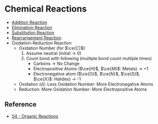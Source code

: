 # Chemical Reactions

* [Addition Reaction](Classification%20of%20Organic%20Reaction/Addition%20Reaction.md)
* [Elimination Reaction](Classification%20of%20Organic%20Reaction/Elimination%20Reaction.md)
* [Substitution Reaction](Classification%20of%20Organic%20Reaction/Substitution%20Reaction.md)
* [Rearrangement Reaction](Classification%20of%20Organic%20Reaction/Rearrangement%20Reaction.md)
* Oxidation-Reduction Reaction
  * Oxidation Number (for $\ce{C}$)
    1. Assume neutral (initial → 0)
    1. Count bond with following (multiple bond count multiple times)
       * Carbons → No Change
       * Electropositive Atoms ($\ce{H}$, $\ce{M}$: Metals) → +1
       * Electronegative atom ($\ce{O}$, $\ce{N}$, $\ce{S}$, $\ce{X}$: Halides) → -1
  * Oxidation ($\hat{o}$): Less Oxidation Number: More Electronegative Atoms
  * Reduction: More Oxidation Number: More Electropositive Atoms

## Reference

* [04 - Organic Reactions](../../../../00%20-%20Summary/SCCH134%20-%20Organic%20Chemistry%20for%20Medical%20Science/04%20-%20Organic%20Reactions.md)
